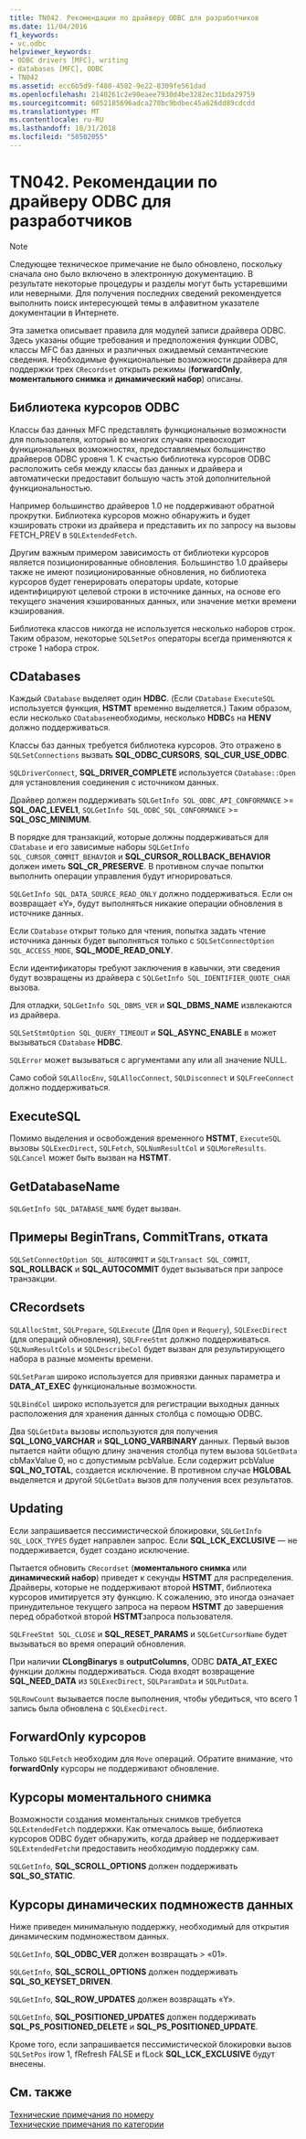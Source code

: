 ```yaml
---
title: TN042. Рекомендации по драйверу ODBC для разработчиков
ms.date: 11/04/2016
f1_keywords:
- vc.odbc
helpviewer_keywords:
- ODBC drivers [MFC], writing
- databases [MFC], ODBC
- TN042
ms.assetid: ecc6b5d9-f480-4582-9e22-8309fe561dad
ms.openlocfilehash: 2140261c2e90eaee7930d4be3282ec31bda29759
ms.sourcegitcommit: 6052185696adca270bc9bdbec45a626dd89cdcdd
ms.translationtype: MT
ms.contentlocale: ru-RU
ms.lasthandoff: 10/31/2018
ms.locfileid: "50502055"
---
```

# <a name="tn042-odbc-driver-developer-recommendations"></a>TN042. Рекомендации по драйверу ODBC для разработчиков

> [!NOTE]
>  Следующее техническое примечание не было обновлено, поскольку сначала оно было включено в электронную документацию. В результате некоторые процедуры и разделы могут быть устаревшими или неверными. Для получения последних сведений рекомендуется выполнить поиск интересующей темы в алфавитном указателе документации в Интернете.

Эта заметка описывает правила для модулей записи драйвера ODBC. Здесь указаны общие требования и предположения функции ODBC, классы MFC баз данных и различных ожидаемый семантические сведения. Необходимые функциональные возможности драйвера для поддержки трех `CRecordset` открыть режимы (**forwardOnly**, **моментального снимка** и **динамический набор**) описаны.

## <a name="odbcs-cursor-library"></a>Библиотека курсоров ODBC

Классы баз данных MFC представлять функциональные возможности для пользователя, который во многих случаях превосходит функциональных возможностях, предоставляемых большинство драйверов ODBC уровня 1. К счастью библиотека курсоров ODBC расположить себя между классы баз данных и драйвера и автоматически предоставит большую часть этой дополнительной функциональностью.

Например большинство драйверов 1.0 не поддерживают обратной прокрутки. Библиотека курсоров можно обнаружить и будет кэшировать строки из драйвера и представить их по запросу на вызовы FETCH_PREV в `SQLExtendedFetch`.

Другим важным примером зависимость от библиотеки курсоров является позиционированные обновления. Большинство 1.0 драйверы также не имеют позиционированные обновления, но библиотека курсоров будет генерировать операторы update, которые идентифицируют целевой строки в источнике данных, на основе его текущего значения кэшированных данных, или значение метки времени кэширования.

Библиотека классов никогда не используется несколько наборов строк. Таким образом, некоторые `SQLSetPos` операторы всегда применяются к строке 1 набора строк.

## <a name="cdatabases"></a>CDatabases

Каждый `CDatabase` выделяет один **HDBC**. (Если `CDatabase` `ExecuteSQL` используется функция, **HSTMT** временно выделяется.) Таким образом, если несколько `CDatabase`необходимы, несколько **HDBC**s на **HENV** должно поддерживаться.

Классы баз данных требуется библиотека курсоров. Это отражено в `SQLSetConnections` вызвать **SQL_ODBC_CURSORS**, **SQL_CUR_USE_ODBC**.

`SQLDriverConnect`, **SQL_DRIVER_COMPLETE** используется `CDatabase::Open` для установления соединения с источником данных.

Драйвер должен поддерживать `SQLGetInfo SQL_ODBC_API_CONFORMANCE`  >=  **SQL_OAC_LEVEL1**, `SQLGetInfo SQL_ODBC_SQL_CONFORMANCE`  >=  **SQL_OSC_MINIMUM**.

В порядке для транзакций, которые должны поддерживаться для `CDatabase` и его зависимые наборы `SQLGetInfo SQL_CURSOR_COMMIT_BEHAVIOR` и **SQL_CURSOR_ROLLBACK_BEHAVIOR** должен иметь **SQL_CR_PRESERVE**. В противном случае попытки выполнить операции управления будут игнорироваться.

`SQLGetInfo SQL_DATA_SOURCE_READ_ONLY` должно поддерживаться. Если он возвращает «Y», будут выполняться никакие операции обновления в источнике данных.

Если `CDatabase` открыт только для чтения, попытка задать чтение источника данных будет выполняться только с `SQLSetConnectOption SQL_ACCESS_MODE`, **SQL_MODE_READ_ONLY**.

Если идентификаторы требуют заключения в кавычки, эти сведения будут возвращены из драйвера с `SQLGetInfo SQL_IDENTIFIER_QUOTE_CHAR` вызова.

Для отладки, `SQLGetInfo SQL_DBMS_VER` и **SQL_DBMS_NAME** извлекаются из драйвера.

`SQLSetStmtOption SQL_QUERY_TIMEOUT` и **SQL_ASYNC_ENABLE** в может вызываться `CDatabase` **HDBC**.

`SQLError` может вызываться с аргументами any или all значение NULL.

Само собой `SQLAllocEnv`, `SQLAllocConnect`, `SQLDisconnect` и `SQLFreeConnect` должно поддерживаться.

## <a name="executesql"></a>ExecuteSQL

Помимо выделения и освобождения временного **HSTMT**, `ExecuteSQL` вызовы `SQLExecDirect`, `SQLFetch`, `SQLNumResultCol` и `SQLMoreResults`. `SQLCancel` может быть вызван на **HSTMT**.

## <a name="getdatabasename"></a>GetDatabaseName

`SQLGetInfo SQL_DATABASE_NAME` будет вызван.

## <a name="begintrans-committrans-rollback"></a>Примеры BeginTrans, CommitTrans, отката

`SQLSetConnectOption SQL_AUTOCOMMIT` и `SQLTransact SQL_COMMIT`, **SQL_ROLLBACK** и **SQL_AUTOCOMMIT** будет вызываться при запросе транзакции.

## <a name="crecordsets"></a>CRecordsets

`SQLAllocStmt`, `SQLPrepare`, `SQLExecute` (Для `Open` и `Requery`), `SQLExecDirect` (для операций обновления), `SQLFreeStmt` должно поддерживаться. `SQLNumResultCols` и `SQLDescribeCol` будет вызван для результирующего набора в разные моменты времени.

`SQLSetParam` широко используется для привязки данных параметра и **DATA_AT_EXEC** функциональные возможности.

`SQLBindCol` широко используется для регистрации выходных данных расположения для хранения данных столбца с помощью ODBC.

Два `SQLGetData` вызовы используются для получения **SQL_LONG_VARCHAR** и **SQL_LONG_VARBINARY** данных. Первый вызов пытается найти общую длину значения столбца путем вызова `SQLGetData` cbMaxValue 0, но с допустимым pcbValue. Если содержит pcbValue **SQL_NO_TOTAL**, создается исключение. В противном случае **HGLOBAL** выделяется и другой `SQLGetData` вызов для получения всех результатов.

## <a name="updating"></a>Updating

Если запрашивается пессимистической блокировки, `SQLGetInfo SQL_LOCK_TYPES` будет направлен запрос. Если **SQL_LCK_EXCLUSIVE** — не поддерживается, будет создано исключение.

Пытается обновить `CRecordset` (**моментального снимка** или **динамический набор**) приведет к секунды **HSTMT** для распределения. Драйверы, которые не поддерживают второй **HSTMT**, библиотека курсоров имитируется эту функцию. К сожалению, это иногда означает принудительное текущего запроса на первом **HSTMT** до завершения перед обработкой второй **HSTMT**запроса пользователя.

`SQLFreeStmt SQL_CLOSE` и **SQL_RESET_PARAMS** и `SQLGetCursorName` будет вызываться во время операций обновления.

При наличии **CLongBinarys** в **outputColumns**, ODBC **DATA_AT_EXEC** функции должны поддерживаться. Сюда входят возвращение **SQL_NEED_DATA** из `SQLExecDirect`, `SQLParamData` и `SQLPutData`.

`SQLRowCount` вызывается после выполнения, чтобы убедиться, что всего 1 запись была обновлена с `SQLExecDirect`.

## <a name="forwardonly-cursors"></a>ForwardOnly курсоров

Только `SQLFetch` необходим для `Move` операций. Обратите внимание, что **forwardOnly** курсоры не поддерживают обновление.

## <a name="snapshot-cursors"></a>Курсоры моментального снимка

Возможности создания моментальных снимков требуется `SQLExtendedFetch` поддержки. Как отмечалось выше, библиотека курсоров ODBC будет обнаружить, когда драйвер не поддерживает `SQLExtendedFetch`и предоставить необходимую поддержку сам.

`SQLGetInfo`, **SQL_SCROLL_OPTIONS** должен поддерживать **SQL_SO_STATIC**.

## <a name="dynaset-cursors"></a>Курсоры динамических подмножеств данных

Ниже приведен минимальную поддержку, необходимый для открытия динамическим подмножеством данных.

`SQLGetInfo`, **SQL_ODBC_VER** должен возвращать > «01».

`SQLGetInfo`, **SQL_SCROLL_OPTIONS** должен поддерживать **SQL_SO_KEYSET_DRIVEN**.

`SQLGetInfo`, **SQL_ROW_UPDATES** должен возвращать «Y».

`SQLGetInfo`, **SQL_POSITIONED_UPDATES** должен поддерживать **SQL_PS_POSITIONED_DELETE** и **SQL_PS_POSITIONED_UPDATE**.

Кроме того, если запрашивается пессимистической блокировки вызов `SQLSetPos` irow 1, fRefresh FALSE и fLock **SQL_LCK_EXCLUSIVE** будут внесены.

## <a name="see-also"></a>См. также

[Технические примечания по номеру](../mfc/technical-notes-by-number.md)<br/>
[Технические примечания по категории](../mfc/technical-notes-by-category.md)

